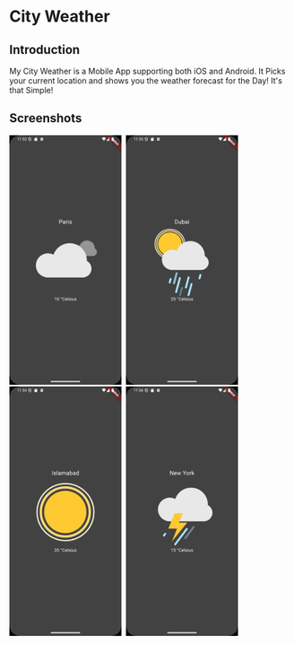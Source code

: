 # City Weather
## Introduction
My City Weather is a Mobile App supporting both iOS and Android. It Picks your current location and shows you the weather forecast for the Day! It's that Simple! 

## Screenshots
<img src="assets/app_screenshots/cloudy.webp" alt="Cloudy" width="200" />&nbsp;
<img src="assets/app_screenshots/raining.webp" alt="Raining" width="200" />&nbsp;
<img src="assets/app_screenshots/sunny.webp" alt="Sunny" width="200" />&nbsp;
<img src="assets/app_screenshots/thunder.webp" alt="Thunder" width="200" />&nbsp;

